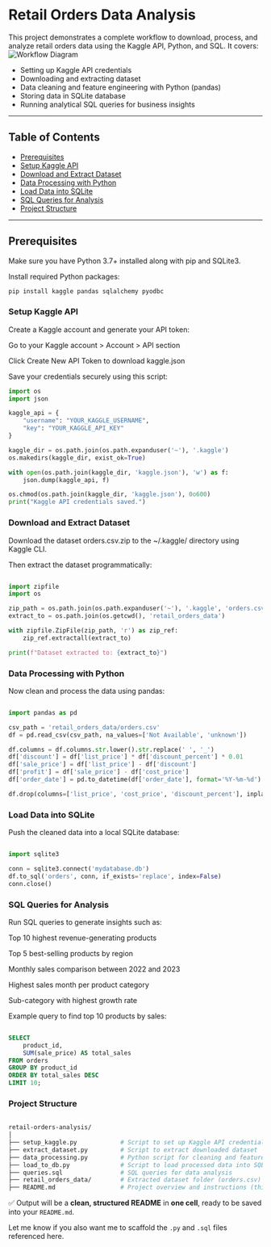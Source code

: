 # Retail Orders Data Analysis

This project demonstrates a complete workflow to download, process, and analyze retail orders data using the Kaggle API, Python, and SQL. It covers:
![Workflow Diagram](https://github.com/user-attachments/assets/8a52c43f-ba27-4337-b1f9-99a4534ab01d)


- Setting up Kaggle API credentials  
- Downloading and extracting dataset  
- Data cleaning and feature engineering with Python (pandas)  
- Storing data in SQLite database  
- Running analytical SQL queries for business insights  

---

## Table of Contents

- [Prerequisites](#prerequisites)  
- [Setup Kaggle API](#setup-kaggle-api)  
- [Download and Extract Dataset](#download-and-extract-dataset)  
- [Data Processing with Python](#data-processing-with-python)  
- [Load Data into SQLite](#load-data-into-sqlite)  
- [SQL Queries for Analysis](#sql-queries-for-analysis)  
- [Project Structure](#project-structure)  


---

## Prerequisites

Make sure you have Python 3.7+ installed along with pip and SQLite3.

Install required Python packages:

```bash
pip install kaggle pandas sqlalchemy pyodbc
```
### Setup Kaggle API
Create a Kaggle account and generate your API token:

Go to your Kaggle account > Account > API section

Click Create New API Token to download kaggle.json

Save your credentials securely using this script:

```python
import os
import json

kaggle_api = {
    "username": "YOUR_KAGGLE_USERNAME",
    "key": "YOUR_KAGGLE_API_KEY"
}

kaggle_dir = os.path.join(os.path.expanduser('~'), '.kaggle')
os.makedirs(kaggle_dir, exist_ok=True)

with open(os.path.join(kaggle_dir, 'kaggle.json'), 'w') as f:
    json.dump(kaggle_api, f)

os.chmod(os.path.join(kaggle_dir, 'kaggle.json'), 0o600)
print("Kaggle API credentials saved.")
```
### Download and Extract Dataset
Download the dataset orders.csv.zip to the ~/.kaggle/ directory using Kaggle CLI.

Then extract the dataset programmatically:

```python

import zipfile
import os

zip_path = os.path.join(os.path.expanduser('~'), '.kaggle', 'orders.csv.zip')
extract_to = os.path.join(os.getcwd(), 'retail_orders_data')

with zipfile.ZipFile(zip_path, 'r') as zip_ref:
    zip_ref.extractall(extract_to)

print(f"Dataset extracted to: {extract_to}")

```
### Data Processing with Python
Now clean and process the data using pandas:

```python

import pandas as pd

csv_path = 'retail_orders_data/orders.csv'
df = pd.read_csv(csv_path, na_values=['Not Available', 'unknown'])

df.columns = df.columns.str.lower().str.replace(' ', '_')
df['discount'] = df['list_price'] * df['discount_percent'] * 0.01
df['sale_price'] = df['list_price'] - df['discount']
df['profit'] = df['sale_price'] - df['cost_price']
df['order_date'] = pd.to_datetime(df['order_date'], format='%Y-%m-%d')

df.drop(columns=['list_price', 'cost_price', 'discount_percent'], inplace=True)
```
### Load Data into SQLite
Push the cleaned data into a local SQLite database:

```python

import sqlite3

conn = sqlite3.connect('mydatabase.db')
df.to_sql('orders', conn, if_exists='replace', index=False)
conn.close()
```
### SQL Queries for Analysis
Run SQL queries to generate insights such as:

Top 10 highest revenue-generating products

Top 5 best-selling products by region

Monthly sales comparison between 2022 and 2023

Highest sales month per product category

Sub-category with highest growth rate

Example query to find top 10 products by sales:

```sql

SELECT 
    product_id,
    SUM(sale_price) AS total_sales
FROM orders
GROUP BY product_id
ORDER BY total_sales DESC
LIMIT 10;
```
### Project Structure
```graphql

retail-orders-analysis/
│
├── setup_kaggle.py            # Script to set up Kaggle API credentials
├── extract_dataset.py         # Script to extract downloaded dataset
├── data_processing.py         # Python script for cleaning and feature engineering
├── load_to_db.py              # Script to load processed data into SQLite DB
├── queries.sql                # SQL queries for data analysis
├── retail_orders_data/        # Extracted dataset folder (orders.csv)
├── README.md                  # Project overview and instructions (this file)
```
✅ Output will be a **clean, structured README** in **one cell**, ready to be saved into your `README.md`.

Let me know if you also want me to scaffold the `.py` and `.sql` files referenced here.

